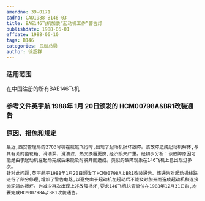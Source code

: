 ```yaml
---
amendno: 39-0171  
cadno: CAD1988-B146-03  
title: BAE146飞机加装“起动机工作”警告灯  
publishdate: 1988-06-01  
effdate: 1988-06-10  
tags: B146  
categories: 民航总局  
author: 徐超群  
---
```

  
### 适用范围  
在中国注册的所有BAE146飞机  
  
<!--more-->  
### 参考文件英宇航 1988年 1月 20日颁发的 HCM00798A&BR1改装通告  
  
### 原因、措施和规定  
    最近,西安管理局的2703号机在航班飞行时,出现了起动机损坏故障。该故障造成起动机解体,与其有关的齿轮箱、滑油泵、滑油滤、热交换器更换,经济损失严重。经初步分析：该故障原因可能是由于起动机在起动完成后未能及时脱开而造成。类似的故障现象在146飞机上已出现过多次。  
    针对此问题,英宇航于1988年1月20日颁发了HCM00798AよBR1改装通告。该通告对起动机线路进行了部分修理,增加了警告电路,以避免由于起动机在起动后不能及时脱开而造成起动机和连接齿轮箱的损坏。为减少再次出现上述故障损坏,要求146飞机执管单位在1988年12月31日前,均要完成HCM00798AよBR1改装通告。  
